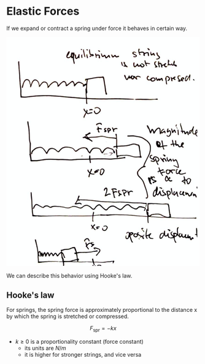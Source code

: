 # Elastic Forces

If we expand or contract a spring under force it behaves in certain way.

![](../.images/physics/string.png)

We can describe this behavior using Hooke's law.

## Hooke's law
For springs, the spring force is approximately proportional to the distance x by which the spring is stretched or compressed.

$$
F_{\text{spr}} = -kx
$$

* $k \ge 0$ is a proportionality constant (force constant) 
  * its units are $N/m$
  * it is higher for stronger strings, and vice versa

